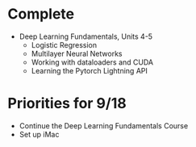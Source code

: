 # Complete
- Deep Learning Fundamentals, Units 4-5
  - Logistic Regression
  - Multilayer Neural Networks
  - Working with dataloaders and CUDA
  - Learning the Pytorch Lightning API

# Priorities for 9/18
- Continue the Deep Learning Fundamentals Course
- Set up iMac
